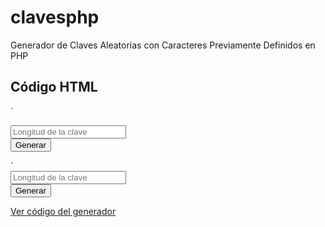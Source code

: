 # clavesphp
Generador de Claves Aleatorias con Caracteres Previamente Definidos en PHP

## Código HTML
`<form method="GET" action="generador.php">
	<input type="number" name="longitud" placeholder="Longitud de la clave"><br>
	<input type="submit" value="Generar">
</form>`
<form method="GET" action="generador.php">
	<input type="number" name="longitud" placeholder="Longitud de la clave"><br>
	<input type="submit" value="Generar">
</form>

[Ver código del generador](https://github.com/alejandroayalamx/clavesphp)
